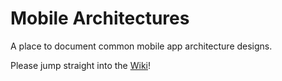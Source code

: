 # Mobile Architectures

A place to document common mobile app architecture designs.

Please jump straight into the [Wiki](https://github.com/imben123/mobile-architectures/wiki)!

